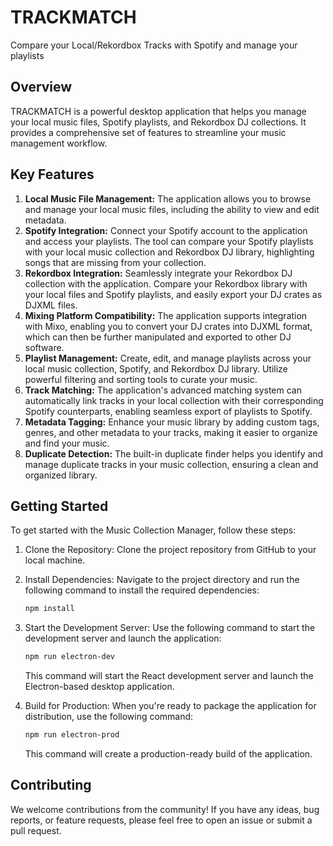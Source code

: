 # TRACKMATCH

Compare your Local/Rekordbox Tracks with Spotify and manage your playlists

## Overview

TRACKMATCH is a powerful desktop application that helps you manage your local music files, Spotify playlists, and Rekordbox DJ collections. It provides a comprehensive set of features to streamline your music management workflow.

## Key Features

1. **Local Music File Management:** The application allows you to browse and manage your local music files, including the ability to view and edit metadata.
2. **Spotify Integration:** Connect your Spotify account to the application and access your playlists. The tool can compare your Spotify playlists with your local music collection and Rekordbox DJ library, highlighting songs that are missing from your collection.
3. **Rekordbox Integration:** Seamlessly integrate your Rekordbox DJ collection with the application. Compare your Rekordbox library with your local files and Spotify playlists, and easily export your DJ crates as DJXML files.
4. **Mixing Platform Compatibility:** The application supports integration with Mixo, enabling you to convert your DJ crates into DJXML format, which can then be further manipulated and exported to other DJ software.
5. **Playlist Management:** Create, edit, and manage playlists across your local music collection, Spotify, and Rekordbox DJ library. Utilize powerful filtering and sorting tools to curate your music.
6. **Track Matching:** The application's advanced matching system can automatically link tracks in your local collection with their corresponding Spotify counterparts, enabling seamless export of playlists to Spotify.
7. **Metadata Tagging:** Enhance your music library by adding custom tags, genres, and other metadata to your tracks, making it easier to organize and find your music.
8. **Duplicate Detection:** The built-in duplicate finder helps you identify and manage duplicate tracks in your music collection, ensuring a clean and organized library.

## Getting Started

To get started with the Music Collection Manager, follow these steps:

1. Clone the Repository: Clone the project repository from GitHub to your local machine.
2. Install Dependencies: Navigate to the project directory and run the following command to install the required dependencies:

    ```bash
    npm install
    ```

3. Start the Development Server: Use the following command to start the development server and launch the application:

    ```bash
    npm run electron-dev
    ```

   This command will start the React development server and launch the Electron-based desktop application.

4. Build for Production: When you're ready to package the application for distribution, use the following command:

    ```bash
    npm run electron-prod
    ```

   This command will create a production-ready build of the application.

## Contributing

We welcome contributions from the community! If you have any ideas, bug reports, or feature requests, please feel free to open an issue or submit a pull request.
